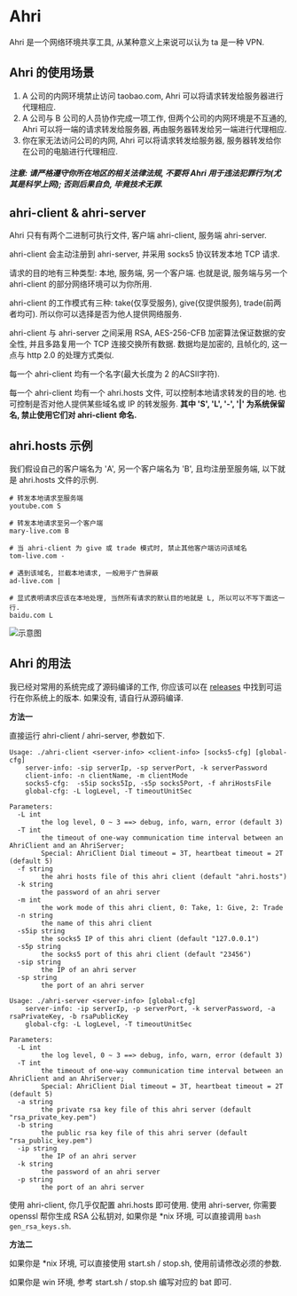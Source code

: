 # Ahri

Ahri 是一个网络环境共享工具, 从某种意义上来说可以认为 ta 是一种 VPN.

## Ahri 的使用场景

1. A 公司的内网环境禁止访问 taobao.com, Ahri 可以将请求转发给服务器进行代理相应.
2. A 公司与 B 公司的人员协作完成一项工作, 但两个公司的内网环境是不互通的, Ahri 可以将一端的请求转发给服务器, 再由服务器转发给另一端进行代理相应.
3. 你在家无法访问公司的内网, Ahri 可以将请求转发给服务器, 服务器转发给你在公司的电脑进行代理相应.

##### 注意: 请严格遵守你所在地区的相关法律法规, 不要将 Ahri 用于违法犯罪行为(尤其是科学上网); 否则后果自负, 毕竟技术无罪.


## ahri-client & ahri-server

Ahri 只有有两个二进制可执行文件, 客户端 ahri-client, 服务端 ahri-server.

ahri-client 会主动注册到 ahri-server, 并采用 socks5 协议转发本地 TCP 请求.

请求的目的地有三种类型: 本地, 服务端, 另一个客户端.
也就是说, 服务端与另一个 ahri-client 的部分网络环境可以为你所用.

ahri-client 的工作模式有三种: take(仅享受服务), give(仅提供服务), trade(前两者均可).
所以你可以选择是否为他人提供网络服务.

ahri-client 与 ahri-server 之间采用 RSA, AES-256-CFB 加密算法保证数据的安全性, 并且多路复用一个 TCP 连接交换所有数据.
数据均是加密的, 且帧化的, 这一点与 http 2.0 的处理方式类似.

每一个 ahri-client 均有一个名字(最大长度为 2 的ACSII字符).

每一个 ahri-client 均有一个 ahri.hosts 文件, 可以控制本地请求转发的目的地. 也可控制是否对他人提供某些域名或 IP 的转发服务.
**其中 'S', 'L', '-', '|' 为系统保留名, 禁止使用它们对 ahri-client 命名.**


## ahri.hosts 示例

我们假设自己的客户端名为 'A', 另一个客户端名为 'B', 且均注册至服务端, 以下就是 ahri.hosts 文件的示例.

```
# 转发本地请求至服务端
youtube.com S

# 转发本地请求至另一个客户端
mary-live.com B

# 当 ahri-client 为 give 或 trade 模式时, 禁止其他客户端访问该域名
tom-live.com -

# 遇到该域名, 拦截本地请求, 一般用于广告屏蔽
ad-live.com |

# 显式表明请求应该在本地处理, 当然所有请求的默认目的地就是 L, 所以可以不写下面这一行.
baidu.com L
```

![示意图](https://github.com/GavinGuan24/ahri/blob/master/img/a0.jpg)

## Ahri 的用法

我已经对常用的系统完成了源码编译的工作, 你应该可以在 [releases](https://github.com/GavinGuan24/ahri/releases/tag/v0.9.1) 中找到可运行在你系统上的版本. 如果没有, 请自行从源码编译.

**方法一**

直接运行 ahri-client / ahri-server, 参数如下.

```
Usage: ./ahri-client <server-info> <client-info> [socks5-cfg] [global-cfg]
    server-info: -sip serverIp, -sp serverPort, -k serverPassword
    client-info: -n clientName, -m clientMode
    socks5-cfg:  -s5ip socks5Ip, -s5p socks5Port, -f ahriHostsFile
    global-cfg: -L logLevel, -T timeoutUnitSec

Parameters:
  -L int
    	the log level, 0 ~ 3 ==> debug, info, warn, error (default 3)
  -T int
    	the timeout of one-way communication time interval between an AhriClient and an AhriServer;
    	Special: AhriClient Dial timeout = 3T, heartbeat timeout = 2T (default 5)
  -f string
    	the ahri hosts file of this ahri client (default "ahri.hosts")
  -k string
    	the password of an ahri server
  -m int
    	the work mode of this ahri client, 0: Take, 1: Give, 2: Trade
  -n string
    	the name of this ahri client
  -s5ip string
    	the socks5 IP of this ahri client (default "127.0.0.1")
  -s5p string
    	the socks5 port of this ahri client (default "23456")
  -sip string
    	the IP of an ahri server
  -sp string
    	the port of an ahri server

```

```
Usage: ./ahri-server <server-info> [global-cfg]
    server-info: -ip serverIp, -p serverPort, -k serverPassword, -a rsaPrivateKey, -b rsaPublicKey
    global-cfg: -L logLevel, -T timeoutUnitSec

Parameters:
  -L int
    	the log level, 0 ~ 3 ==> debug, info, warn, error (default 3)
  -T int
    	the timeout of one-way communication time interval between an AhriClient and an AhriServer;
    	Special: AhriClient Dial timeout = 3T, heartbeat timeout = 2T (default 5)
  -a string
    	the private rsa key file of this ahri server (default "rsa_private_key.pem")
  -b string
    	the public rsa key file of this ahri server (default "rsa_public_key.pem")
  -ip string
    	the IP of an ahri server
  -k string
    	the password of an ahri server
  -p string
    	the port of an ahri server

```

使用 ahri-client, 你几乎仅配置 ahri.hosts 即可使用.
使用 ahri-server, 你需要 openssl 帮你生成 RSA 公私钥对, 如果你是 *nix 环境, 可以直接调用 `bash gen_rsa_keys.sh`.

**方法二**

如果你是 *nix 环境, 可以直接使用 start.sh / stop.sh, 使用前请修改必须的参数.

如果你是 win 环境, 参考 start.sh / stop.sh 编写对应的 bat 即可.

